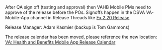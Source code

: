 After QA sign off (testing and approval) then VAHB Mobile PMs need to approve of the release before the POs. Signoffs happen in the DSVA VA-Mobile-App channel in Release Threads like [Ex 2.20 Release](https://dsva.slack.com/archives/C018V2JCWRJ/p1705601382199839)

Release Manager: Adam Kasmier (backup is Tom Gammons) 

The release calendar has been moved, please reference the new location: [VA: Health and Benefits Mobile App Release Calendar](https://department-of-veterans-affairs.github.io/va-mobile-app/gettingStarted/Releases/)
